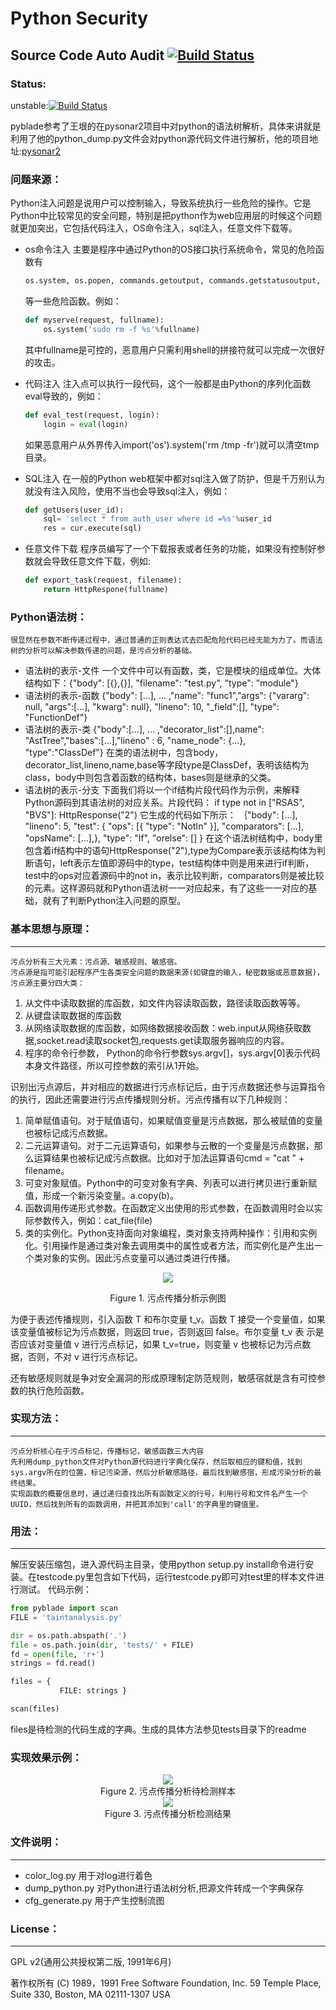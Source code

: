  Python Security
============
 Source Code Auto Audit  [![Build Status](https://travis-ci.org/younggege/pyblade.svg?branch=master)](https://travis-ci.org/younggege/pyblade)
------------------
### Status:

 unstable:[![Build Status](https://travis-ci.org/younggege/pyblade.svg?branch=github_unstable)](https://travis-ci.org/younggege/pyblade)
 
 pyblade参考了王垠的在pysonar2项目中对python的语法树解析，具体来讲就是利用了他的python_dump.py文件会对python源代码文件进行解析，他的项目地址:[pysonar2](https://github.com/yinwang0/pysonar2)

### 问题来源：
Python注入问题是说用户可以控制输入，导致系统执行一些危险的操作。它是Python中比较常见的安全问题，特别是把python作为web应用层的时候这个问题就更加突出，它包括代码注入，OS命令注入，sql注入，任意文件下载等。

* os命令注入
    主要是程序中通过Python的OS接口执行系统命令，常见的危险函数有
    ```python
    os.system, os.popen, commands.getoutput, commands.getstatusoutput, subprocess
    ```
    等一些危险函数。例如：
    ```python
    def myserve(request, fullname):
        os.system('sudo rm -f %s'%fullname)
    ```
    其中fullname是可控的，恶意用户只需利用shell的拼接符就可以完成一次很好的攻击。
    
* 代码注入
    注入点可以执行一段代码，这个一般都是由Python的序列化函数eval导致的，例如：
    ```python
    def eval_test(request, login):
        login = eval(login)
    ```    
    如果恶意用户从外界传入import('os').system('rm /tmp -fr')就可以清空tmp目录。
    
* SQL注入
   在一般的Python web框架中都对sql注入做了防护，但是千万别认为就没有注入风险，使用不当也会导致sql注入，例如：
   ```python
   def getUsers(user_id):
       sql= 'select * from auth_user where id =%s'%user_id
       res = cur.execute(sql)
   ```
   
* 任意文件下载
    程序员编写了一个下载报表或者任务的功能，如果没有控制好参数就会导致任意文件下载，例如:
    ```python
    def export_task(request, filename):
        return HttpRespone(fullname)
    ```
    
### Python语法树：
    很显然在参数不断传递过程中，通过普通的正则表达式去匹配危险代码已经无能为力了。而语法树的分析可以解决参数传递的问题，是污点分析的基础。
* 语法树的表示-文件
    一个文件中可以有函数，类，它是模块的组成单位。大体结构如下：{"body": [{},{}], "filename": "test.py", "type": "module"}
* 语法树的表示-函数
    {"body": [...], ... ,"name": "func1","args": {"vararg": null, "args":[...], "kwarg": null}, "lineno": 10, "_field":[], "type": "FunctionDef"}
* 语法树的表示-类
    {"body":[...], ... ,"decorator_list":[],name": "AstTree","bases":[...],"lineno" : 6, "name_node": {...}, "type":"ClassDef"}
    在类的语法树中，包含body，decorator_list,lineno,name,base等字段type是ClassDef，表明该结构为class，body中则包含着函数的结构体，bases则是继承的父类。
* 语法树的表示-分支
    下面我们将以一个if结构片段代码作为示例，来解释Python源码到其语法树的对应关系。片段代码： 
    if type not in ["RSAS", "BVS"]:
        HttpResponse("2")
    它生成的代码如下所示：
    ｛"body": [...], "lineno": 5,  "test": { "ops": [{ "type": "NotIn" }], "comparators": [...], "opsName": [...],}, "type": "If", "orelse": [] }
    在这个语法树结构中，body里包含着if结构中的语句HttpResponse("2"),type为Compare表示该结构体为判断语句，left表示左值即源码中的type，test结构体中则是用来进行if判断，
    test中的ops对应着源码中的not in，表示比较判断，comparators则是被比较的元素。这样源码就和Python语法树一一对应起来，有了这些一一对应的基础，就有了判断Python注入问题的原型。
    
### 基本思想与原理：
-----
    污点分析有三大元素：污点源、敏感规则、敏感宿。
    污点源是指可能引起程序产生各类安全问题的数据来源(如键盘的输入，秘密数据或恶意数据)，污点源主要分四大类：
1. 从文件中读取数据的库函数，如文件内容读取函数，路径读取函数等等。
2. 从键盘读取数据的库函数
3. 从网络读取数据的库函数，如网络数据接收函数：web.input从网络获取数据,socket.read读取socket包,requests.get读取服务器响应的内容。
4. 程序的命令行参数， Python的命令行参数sys.argv[]，sys.argv[0]表示代码本身文件路径，所以可控参数的索引从1开始。
    
识别出污点源后，并对相应的数据进行污点标记后，由于污点数据还参与运算指令的执行，因此还需要进行污点传播规则分析。污点传播有以下几种规则：
    
1. 简单赋值语句。对于赋值语句，如果赋值变量是污点数据，那么被赋值的变量也被标记成污点数据。
2. 二元运算语句。对于二元运算语句，如果参与云散的一个变量是污点数据，那么运算结果也被标记成污点数据。比如对于加法运算语句cmd = "cat " + filename。
3. 可变对象赋值。Python中的可变对象有字典、列表可以进行拷贝进行重新赋值，形成一个新污染变量。a.copy(b)。
3. 函数调用传递形式参数。在函数定义出使用的形式参数，在函数调用时会以实际参数传入，例如：cat_file(file)
4. 类的实例化。Python支持面向对象编程，类对象支持两种操作：引用和实例化。引用操作是通过类对象去调用类中的属性或者方法，而实例化是产生出一个类对象的实例。因此污点变量可以通过类进行传播。

<div align="center">
<img src="https://raw.githubusercontent.com/younggege/photos/77065cc752f4055b79d9eedb2a149b0a5428cf0c/taint.png" />

Figure 1. 污点传播分析示例图
 </div>
  
   为便于表述传播规则，引入函数 T 和布尔变量 t_v。函数 T 接受一个变量值，如果该变量值被标记为污点数据，则返回 true，否则返回 false。布尔变量 t_v 表
示是否应该对变量值 v 进行污点标记，如果 t_v=true，则变量 v 也被标记为污点数据，否则，不对 v 进行污点标记。 

   还有敏感规则就是争对安全漏洞的形成原理制定防范规则，敏感宿就是含有可控参数的执行危险函数。

    
### 实现方法：
------------------
    污点分析核心在于污点标记，传播标记，敏感函数三大内容
    先利用dump_python文件对Python源代码进行字典化保存，然后取相应的键和值，找到sys.argv所在的位置，标记污染源，然后分析敏感路径，最后找到敏感宿，形成污染分析的最终结果。
    实现函数的概要信息时，通过递归查找出所有函数定义的行号，利用行号和文件名产生一个UUID，然后找到所有的函数调用，并把其添加到'call'的字典里的键值里。


### 用法：
------------------
解压安装压缩包，进入源代码主目录，使用python setup.py install命令进行安装。在testcode.py里包含如下代码，运行testcode.py即可对test里的样本文件进行测试。
代码示例：
```python
from pyblade import scan
FILE = 'taintanalysis.py'

dir = os.path.abspath('.')
file = os.path.join(dir, 'tests/' + FILE)
fd = open(file, 'r+')
strings = fd.read()

files = {
           FILE: strings }

scan(files)

```
files是待检测的代码生成的字典。生成的具体方法参见tests目录下的readme

### 实现效果示例：

<div align="center">
<img src="https://raw.githubusercontent.com/younggege/photos/master/testfile.png" />
 </div>
 
<div align="center">
Figure 2. 污点传播分析待检测样本
 </div>


<div align="center">
<img src="https://raw.githubusercontent.com/younggege/photos/master/result.png" />
 </div>
 
<div align="center">
Figure 3. 污点传播分析检测结果
 </div>


### 文件说明：
-----
* color_log.py 用于对log进行着色
* dump_python.py 对Python进行语法树分析,把源文件转成一个字典保存
* cfg_generate.py 用于产生控制流图


### License：
-----
GPL v2(通用公共授权第二版, 1991年6月)

著作权所有 (C) 1989，1991 Free Software Foundation, Inc.
59 Temple Place, Suite 330, Boston, MA 02111-1307 USA

